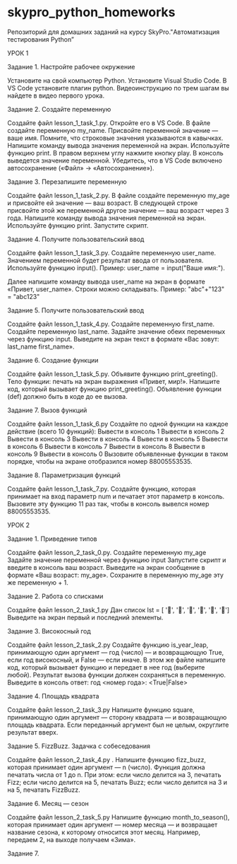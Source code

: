 # skypro_python_homeworks
Репозиторий для домашних заданий на курсу SkyPro."Автоматизация тестирования Python”

УРОК 1

  Задание 1. Настройте рабочее окружение

Установите на свой компьютер Python.
Установите Visual Studio Code.
В VS Code установите плагин python.
Видеоинструкцию по трем шагам вы найдете в видео первого урока.

  Задание 2. Создайте переменную

Создайте файл lesson_1_task_1.py.
Откройте его в VS Code.
В файле создайте переменную my_name.
Присвойте переменной значение — ваше имя. Помните, что строковые значения указываются в кавычках.
Напишите команду вывода значения переменной на экран. Используйте функцию print.
В правом верхнем углу нажмите кнопку play. В консоль выведется значение переменной.
Убедитесь, что в VS Code включено автосохранение («Файл» -> «Автосохранение»).

  Задание 3. Перезапишите переменную

Создайте файл lesson_1_task_2.py.
В файле создайте переменную my_age и присвойте ей значение — ваш возраст.
В следующей строке присвойте этой же переменной другое значение — ваш возраст через 3 года.
Напишите команду вывода значения переменной на экран. Используйте функцию print.
Запустите скрипт.

  Задание 4. Получите пользовательский ввод

Создайте файл lesson_1_task_3.py.
Создайте переменную user_name.
Значением переменной будет результат ввода от пользователя.
Используйте функцию input(). Пример: user_name = input("Ваше имя:").

Далее напишите команду вывода user_name на экран в формате «Привет, user_name».
Строки можно складывать. Пример: "abc"+"123" = "abc123"

  Задание 5. Получите пользовательский ввод

Создайте файл lesson_1_task_4.py.
Создайте переменную first_name.
Создайте переменную last_name.
Задайте значение обеих переменных через функцию input.
Выведите на экран текст в формате «Вас зовут: last_name first_name».

  Задание 6. Создание функции

Создайте файл lesson_1_task_5.py.
Объявите функцию print_greeting().
Тело функции: печать на экран выражения «Привет, мир!».
Напишите код, который вызывает функцию print_greeting().
Объявление функции (def) должно быть в коде до ее вызова.

  Задание 7. Вызов функций

Создайте файл lesson_1_task_6.py
Создайте по одной функции на каждое действие (всего 10 функций):
Вывести в консоль 1
Вывести в консоль 2
Вывести в консоль 3
Вывести в консоль 4
Вывести в консоль 5
Вывести в консоль 6
Вывести в консоль 7
Вывести в консоль 8
Вывести в консоль 9
Вывести в консоль 0
Вызовите объявленные функции в таком порядке, чтобы на экране отобразился номер 88005553535.

  Задание 8. Параметризация функций

Создайте файл lesson_1_task_7.py.
Создайте функцию, которая принимает на вход параметр num и печатает этот параметр в консоль.
Вызовите эту функцию 11 раз так, чтобы в консоль вывелся номер 88005553535.

УРОК 2

  Задание 1. Приведение типов

Создайте файл lesson_2_task_0.py.
Создайте переменную 
my_age
Задайте значение переменной через функцию 
input
Запустите скрипт и введите в консоль ваш возраст.
Выведите на экран сообщение в формате «Ваш возраст: my_age».
Сохраните в переменную 
my_age
 эту же переменную + 1.

  Задание 2. Работа со списками

Создайте файл 
lesson_2_task_1.py
Дан список 
lst = [ '🍇', '🍑', '🍐', '🍊', '🍌', '🍎']
Выведите на экран первый и последний элементы.

Задание 3. Високосный год

Создайте файл 
lesson_2_task_2.py
Создайте функцию 
is_year_leap, принимающую один аргумент — год (число) — и возвращающую True, если год високосный, и False — если иначе.
В этом же файле напишите код, который вызывает функцию и передает в нее год (выберите любой).
Результат вызова функции должен сохраняться в переменную.
Выведите в консоль ответ: год <номер года>: <True|False>

Задание 4. Площадь квадрата

Создайте файл 
lesson_2_task_3.py
Напишите функцию 
square, принимающую один аргумент — сторону квадрата — и возвращающую площадь квадрата.
Если переданный аргумент был не целым, округлите результат вверх.

Задание 5. FizzBuzz. Задачка с собеседования

Создайте файл 
lesson_2_task_4.py
.
Напишите функцию 
fizz_buzz, которая принимает один аргумент — n (число).
Функция должна печатать числа от 1 до n. При этом:
если число делится на 3, печатать Fizz;
если число делится на 5, печатать Buzz;
если число делится на 3 и на 5, печатать FizzBuzz.

Задание 6. Месяц — сезон

Создайте файл 
lesson_2_task_5.py
Напишите функцию 
month_to_season(), которая принимает один аргумент — номер месяца — и возвращает название сезона, к которому относится этот месяц. Например, передаем 2, на выходе получаем «Зима».

 Задание 7. 
